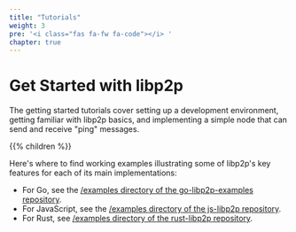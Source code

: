 ```yaml
---
title: "Tutorials"
weight: 3
pre: '<i class="fas fa-fw fa-code"></i> '
chapter: true
---
```


# Get Started with libp2p

The getting started tutorials cover setting up a development environment, getting familiar with libp2p basics, 
and implementing a simple node that can send and receive "ping" messages.

{{% children %}}

Here's where to find working examples illustrating some of libp2p's key features for each of its main implementations:

* For Go, see the [/examples directory of the go-libp2p-examples repository](https://github.com/libp2p/go-libp2p/tree/master/examples).
* For JavaScript, see the [/examples directory of the js-libp2p repository](https://github.com/libp2p/js-libp2p/tree/master/examples).
* For Rust, see [/examples directory of the rust-libp2p repository](https://github.com/libp2p/rust-libp2p/tree/master/examples).
